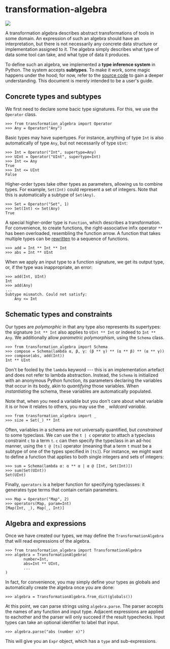 # transformation-algebra

[![](https://img.shields.io/pypi/v/transformation-algebra)](https://pypi.org/project/transformation-algebra/)

A transformation algebra describes abstract transformations of tools in some 
domain. An expression of such an algebra should have an interpretation, but 
there is not necessarily any concrete data structure or implementation 
assigned to it. The algebra simply describes what type of data some tool can 
take, and what type of data it produces.

To define such an algebra, we implemented a **type inference system** in 
Python. The system accepts **subtypes**. To make it work, some magic happens 
under the hood; for now, refer to the [source 
code](https://github.com/quangis/transformation_algebra/blob/master/transformation_algebra/type.py) 
to gain a deeper understanding. This document is merely intended to be a 
user's guide.


## Concrete types and subtypes

We first need to declare some bacic type signatures. For this, we use the 
`Operator` class. 

    >>> from transformation_algebra import Operator
    >>> Any = Operator("Any")

Basic types may have supertypes. For instance, anything of type `Int` is also 
automatically of type `Any`, but not necessarily of type `UInt`:

    >>> Int = Operator("Int", supertype=Any)
    >>> UInt = Operator("UInt", supertype=Int)
    >>> Int <= Any
    True
    >>> Int <= UInt
    False

Higher-order types take other types as parameters, allowing us to combine 
types. For example, `Set(Int)` could represent a set of integers. Note that 
this is automatically a subtype of `Set(Any)`.

    >>> Set = Operator("Set", 1)
    >>> Set(Int) <= Set(Any)
    True

A special higher-order type is `Function`, which describes a transformation. 
For convenience, to create functions, the right-associative infix operator 
`**` has been overloaded, resembling the function arrow. A function that takes 
multiple types can be [rewritten](https://en.wikipedia.org/wiki/Currying) to a 
sequence of functions.

    >>> add = Int ** Int ** Int
    >>> abs = Int ** UInt

When we apply an input type to a function signature, we get its output type, 
or, if the type was inappropriate, an error:

    >>> add(Int, UInt)
    Int
    >>> add(Any)
    ...
    Subtype mismatch. Could not satisfy:
        Any <= Int


## Schematic types and constraints

Our types are *polymorphic* in that any type also represents its supertypes: 
the signature `Int ** Int` also applies to `UInt ** Int` or indeed to `Int ** 
Any`. We additionally allow *parametric polymorphism*, using the `Schema` 
class.

    >>> from transformation_algebra import Schema
    >>> compose = Schema(lambda α, β, γ: (β ** γ) ** (α ** β) ** (α ** γ))
    >>> compose(abs, add(Int))
    Int ** UInt

Don't be fooled by the `lambda` keyword --- this is an implementation artefact 
and does not refer to lambda abstraction. Instead, the `Schema` is initialized 
with an anonymous Python function, its parameters declaring the variables that 
occur in its body, akin to *quantifying* those variables. When *instantiating* 
the schema, these variables are automatically populated.

Note that, when you need a variable but you don't care about what variable it 
is or how it relates to others, you may use the `_` *wildcard variable*.

    >>> from transformation_algebra import _
    >>> size = Set(_) ** Int

Often, variables in a schema are not universally quantified, but *constrained* 
to some typeclass. We can use the `t | c` operator to attach a typeclass 
constraint `c` to a term `t`. `c` can then specify the typeclass in an ad-hoc 
manner, using the `t @ [ts]` operator (meaning that a term `t` must be a 
subtype of one of the types specified in `[ts]`). For instance, we might want 
to define a function that applies to both single integers and sets of 
integers:

    >>> sum = Schema(lambda α: α ** α | α @ [Int, Set(Int)])
    >>> sum(Set(UInt))
    Set(UInt)

Finally, `operators` is a helper function for specifying typeclasses: it 
generates type terms that contain certain parameters.

    >>> Map = Operator("Map", 2)
    >>> operators(Map, param=Int)
    [Map(Int, _), Map(_, Int)]


## Algebra and expressions

Once we have created our types, we may define the `TransformationAlgebra` that 
will read expressions of the algebra.

    >>> from transformation_algebra import TransformationAlgebra
    >>> algebra = TransformationAlgebra(
            number=Int,
            abs=Int ** UInt,
            ...
    )

In fact, for convenience, you may simply define your types as globals and 
automatically create the algebra once you are done:

    >>> algebra = TransformationAlgebra.from_dict(globals())

At this point, we can parse strings using `algebra.parse`. The parser accepts 
the names of any function and input type. Adjacent expressions are applied to 
eachother and the parser will only succeed if the result typechecks. Input 
types can take an optional identifier to label that input.

    >>> algebra.parse("abs (number x)")

This will give you an `Expr` object, which has a `type` and sub-expressions.
